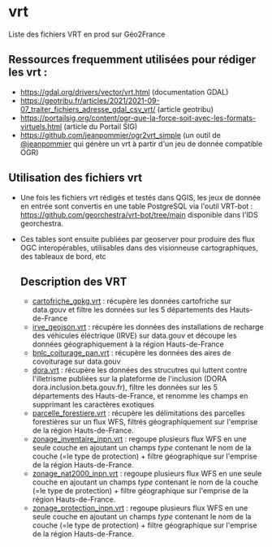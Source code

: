 # vrt
Liste des fichiers VRT en prod sur Géo2France

## Ressources frequemment utilisées pour rédiger les vrt :
* https://gdal.org/drivers/vector/vrt.html (documentation GDAL)
* https://geotribu.fr/articles/2021/2021-09-07_traiter_fichiers_adresse_gdal_csv_vrt/ (article geotribu)
* https://portailsig.org/content/ogr-que-la-force-soit-avec-les-formats-virtuels.html (article du Portail SIG)
* https://github.com/jeanpommier/ogr2vrt_simple (un outil de [@jeanpommier]([https://www.github.com/jeanpommier) qui génère un vrt à partir d'un jeu de donnée compatible OGR)

## Utilisation des fichiers vrt
* Une fois les fichiers vrt rédigés et testés dans QGIS, les jeux de donnée en entrée sont convertis en une table PostgreSQL via l'outil VRT-bot : https://github.com/georchestra/vrt-bot/tree/main disponible dans l'IDS georchestra.
* Ces tables sont ensuite publiées par geoserver pour produire des flux OGC interopérables, utilisables dans des visionneuse cartographiques, des tableaux de bord, etc

  ## Description des VRT
  * [cartofriche_gpkg.vrt](cartofriche_gpkg.vrt) : récupère les données cartofriche sur data.gouv et filtre les données sur les 5 départements des Hauts-de-France
  * [irve_geojson.vrt](irve_geojson.vrt) : récupère les données des installations de recharge des véhicules éléctrique (IRVE) sur data.gouv et découpe les données géographiquement à la région Hauts-de-France
  * [bnlc_coiturage_pan.vrt](bnlc_coiturage_pan.vrt) : récupère les données des aires de covoiturage sur data.gouv
  * [dora.vrt](dora.vrt) : récupère les données des strucutres qui luttent contre l'illetrisme publiées sur la plateforme de l'inclusion (DORA dora.inclusion.beta.gouv.fr), filtre les données sur les 5 départements des Hauts-de-France, et renomme les champs en supprimant les caractères exotiques
  * [parcelle_forestiere.vrt](parcelle_forestiere.vrt) : récupère les délimitations des parcelles forestières sur un flux WFS, filtrés géographiquement sur l'emprise de la région Hauts-de-France.
  * [zonage_inventaire_inpn.vrt](zonage_inventaire_inpn.vrt) : regoupe plusieurs flux WFS en une seule couche en ajoutant un champs _type_ contenant le nom de la couche (=le type de protection) + filtre géographique sur l'emprise de la région Hauts-de-France.
  * [zonage_nat2000_inpn.vrt](zonage_nat2000_inpn.vrt) : regoupe plusieurs flux WFS en une seule couche en ajoutant un champs _type_ contenant le nom de la couche (=le type de protection) + filtre géographique sur l'emprise de la région Hauts-de-France.
  * [zonage_protection_inpn.vrt](zonage_protection_inpn.vrt) : regoupe plusieurs flux WFS en une seule couche en ajoutant un champs _type_ contenant le nom de la couche (=le type de protection) + filtre géographique sur l'emprise de la région Hauts-de-France.
